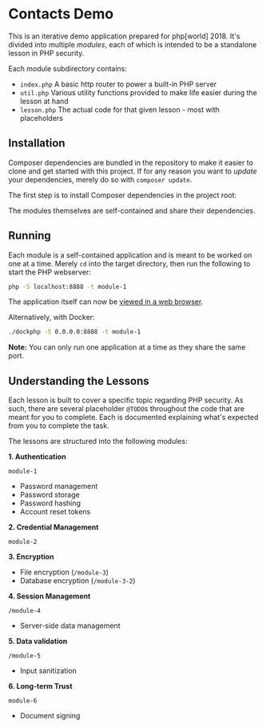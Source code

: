 # Contacts Demo

This is an iterative demo application prepared for php[world] 2018. It's divided into multiple _modules_, each of which is intended to be a standalone lesson in PHP security.

Each module subdirectory contains:

- `index.php`  A basic http router to power a built-in PHP server
- `util.php`   Various utility functions provided to make life easier during the lesson at hand
- `lesson.php` The actual code for that given lesson - most with placeholders

## Installation

Composer dependencies are bundled in the repository to make it easier to clone and get started with this project. If for any reason you want to _update_ your dependencies, merely do so with `composer update`.

The first step is to install Composer dependencies in the project root:

The modules themselves are self-contained and share their dependencies.

## Running

Each module is a self-contained application and is meant to be worked on one at a time. Merely `cd` into the target directory, then run the following to start the PHP webserver:

```sh
php -S localhost:8888 -t module-1
```

The application itself can now be [viewed in a web browser](http://localhost:8888).

Alternatively, with Docker:

```sh
./dockphp -S 0.0.0.0:8888 -t module-1
```

**Note:** You can only run one application at a time as they share the same port.

## Understanding the Lessons

Each lesson is built to cover a specific topic regarding PHP security. As such, there are several placeholder `@TODO`s throughout the code that are meant for you to complete. Each is documented explaining what's expected from you to complete the task.

The lessons are structured into the following modules:

**1. Authentication**

`module-1`

- Password management
- Password storage
- Password hashing
- Account reset tokens

**2. Credential Management**

`module-2`

**3. Encryption**

- File encryption (`/module-3`)
- Database encryption (`/module-3-2`)

**4. Session Management**

`/module-4`

- Server-side data management

**5. Data validation**

`/module-5`

- Input sanitization

**6. Long-term Trust**

`module-6`

- Document signing